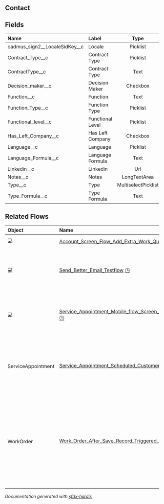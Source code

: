 ## Contact

<!-- Object description -->

## Fields

| Name      | Label | Type | Description |
| :-------- | :---- | :--: | :---------- | 
| cadmus_sign2__LocaleSidKey__c | Locale | Picklist | <!-- --> |
| Contract_Type__c | Contract Type | Picklist | <!-- --> |
| ContractType__c | Contract Type | Text | <!-- --> |
| Decision_maker__c | Decision Maker | Checkbox | <!-- --> |
| Function__c | Function | Text | <!-- --> |
| Function_Type__c | Function Type | Picklist | <!-- --> |
| Functional_level__c | Functional Level | Picklist | <!-- --> |
| Has_Left_Company__c | Has Left Company | Checkbox | <!-- --> |
| Language__c | Language | Picklist | <!-- --> |
| Language_Formula__c | Language Formula | Text | <!-- --> |
| Linkedin__c | Linkedin | Url | <!-- --> |
| Notes__c | Notes | LongTextArea | <!-- --> |
| Type__c | Type | MultiselectPicklist | <!-- --> |
| Type_Formula__c | Type Formula | Text | <!-- --> |


## Related Flows

| Object | Name      | Type | Description |
| :----  | :-------- | :--: | :---------- | 
| 💻 | [Account_Screen_Flow_Add_Extra_Work_Quote](../flows/Account_Screen_Flow_Add_Extra_Work_Quote.md) |  Screen Flow | <!-- --> |
| 💻 | [Send_Better_Email_Testflow](../flows/Send_Better_Email_Testflow.md) [🕒](../flows/Send_Better_Email_Testflow-history.md) |  Screen Flow | A series of 5 examples for testing and demonstrating Send Better Email Action Component |
| 💻 | [Service_Appointment_Mobile_flow_Screen_flow_Send_Service_Report_to_Customer](../flows/Service_Appointment_Mobile_flow_Screen_flow_Send_Service_Report_to_Customer.md) [🕒](../flows/Service_Appointment_Mobile_flow_Screen_flow_Send_Service_Report_to_Customer-history.md) |  Field Service Mobile | This flow allows the operator to send the service report to the customer. |
| ServiceAppointment | [Service_Appointment_Scheduled_Customer_Notification](../flows/Service_Appointment_Scheduled_Customer_Notification.md) [🕒](../flows/Service_Appointment_Scheduled_Customer_Notification-history.md) |  Scheduled | Flow that sends notification to customer when a service appointment is (re)scheduled |
| WorkOrder | [Work_Order_After_Save_Record_Triggered_Populate_Contact_on_WO_and_SA](../flows/Work_Order_After_Save_Record_Triggered_Populate_Contact_on_WO_and_SA.md) [🕒](../flows/Work_Order_After_Save_Record_Triggered_Populate_Contact_on_WO_and_SA-history.md) |  Record After Save | This flow populates the contact field on a work order and its related service appointment on creation. It takes an operational contact of the related operational account. |


_Documentation generated with [sfdx-hardis](https://sfdx-hardis.cloudity.com)_
